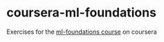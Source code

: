 # coursera-ml-foundations
Exercises for the [ml-foundations course](https://www.coursera.org/learn/ml-foundations) on coursera
